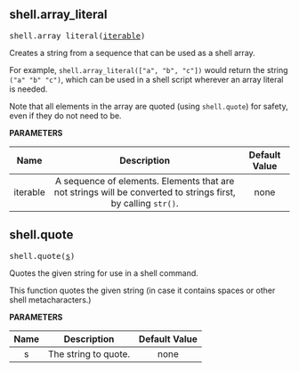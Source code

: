 <!-- Generated with Stardoc: http://skydoc.bazel.build -->

<a name="#shell.array_literal"></a>

## shell.array_literal

<pre>
shell.array_literal(<a href="#shell.array_literal-iterable">iterable</a>)
</pre>

Creates a string from a sequence that can be used as a shell array.

For example, `shell.array_literal(["a", "b", "c"])` would return the string
`("a" "b" "c")`, which can be used in a shell script wherever an array
literal is needed.

Note that all elements in the array are quoted (using `shell.quote`) for
safety, even if they do not need to be.


**PARAMETERS**


| Name  | Description | Default Value |
| :-------------: | :-------------: | :-------------: |
| iterable |  A sequence of elements. Elements that are not strings will be     converted to strings first, by calling <code>str()</code>.   |  none |


<a name="#shell.quote"></a>

## shell.quote

<pre>
shell.quote(<a href="#shell.quote-s">s</a>)
</pre>

Quotes the given string for use in a shell command.

This function quotes the given string (in case it contains spaces or other
shell metacharacters.)


**PARAMETERS**


| Name  | Description | Default Value |
| :-------------: | :-------------: | :-------------: |
| s |  The string to quote.   |  none |


